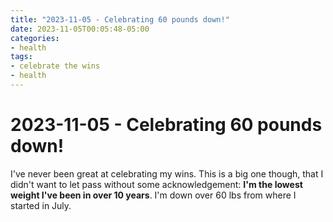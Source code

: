 ```yaml
---
title: "2023-11-05 - Celebrating 60 pounds down!"
date: 2023-11-05T00:05:48-05:00
categories:
- health
tags:
- celebrate the wins
- health
---
```


# 2023-11-05 - Celebrating 60 pounds down!

I've never been great at celebrating my wins.  This is a big one though, that I didn't want to let pass without some acknowledgement:  **I'm the lowest weight I've been in over 10 years**.  I'm down over 60 lbs from where I started in July.
